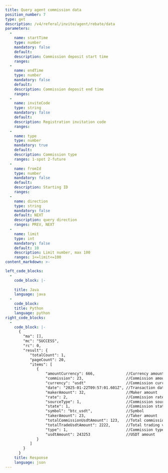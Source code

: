 ```yaml
---
title: Query agent commission data
position_number: 7
type: get
description: /v4/referal/invite/agent/rebate/data
parameters:
  -
    name: startTime
    type: number
    mandatory: false
    default:
    description: Commission deposit start time
    ranges:
  -
    name: endTime
    type: number
    mandatory: false
    default:
    description: Commission deposit end time
    ranges:
  -
    name: inviteCode
    type: string
    mandatory: false
    default:
    description: Registration invitation code
    ranges:
  -
    name: type
    type: number
    mandatory: true
    default: 
    description: Commission type
    ranges: 1-spot 2-future
  -
    name: fromId
    type: number
    mandatory: false
    default:
    description: Starting ID
    ranges:
  -
    name: direction
    type: string
    mandatory: false
    default: NEXT
    description: query direction
    ranges: PREV, NEXT
  -
    name: limit
    type: int
    mandatory: false
    default: 10
    description: Limit number, max 100
    ranges: 1<=limit<=100
content_markdown: >-

left_code_blocks:
  -
    code_block: |-
      
    title: Java
    language: java
  -
    code_block:
    title: Python
    language: python
right_code_blocks:
  -
    code_block: |-
      {
        "ma": [],
        "mc": "SUCCESS",
        "rc": 0,
        "result": {
           "totalCount": 1,
           "pageCount": 20,
           "items": [
              {
                  "amountCurrency": 666,              //Currency amount
                  "commission": 23,                   //Commission amount
                  "currency": "usdt"                  //Commission currency
                  "date": "2025-01-22T09:57:01.601Z", //Transaction date
                  "makerAmount": 32,                  //Maker amount
                  "rate": 2,                          //Commission rate
                  "sourceType": 1,                    //Commission source type. 1 - Direct customer, 2 - Sub-agent
                  "state": 1,                         //Commission state 0 - Normal, 1 - Abnormal
                  "symbol": "btc_usdt",               //Symbol
                  "takerAmount": 23,                  //Taker amount
                  "totalCommissionUsdtAmount": 123,   //Total commission
                  "totalTradeUsdtAmount": 2222,       //Total trading volume
                  "type": 1,                          //Commission type. 1-spot 2-future
                  "usdtAmount": 243253                //USDT amount
              }
           ]
        }
      }
    title: Response
    language: json
---
```

